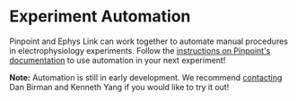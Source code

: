 # Experiment Automation

Pinpoint and Ephys Link can work together to automate manual procedures in electrophysiology experiments. Follow the
[instructions on Pinpoint's documentation](https://virtualbrainlab.org//pinpoint/tutorials/tutorial_ephys_copilot.html)
to use automation in your next experiment!

**Note:** Automation is still in early development. We
recommend [contacting](https://virtualbrainlab.org/about/overview.html) Dan Birman and Kenneth Yang if you would like to
try it out!